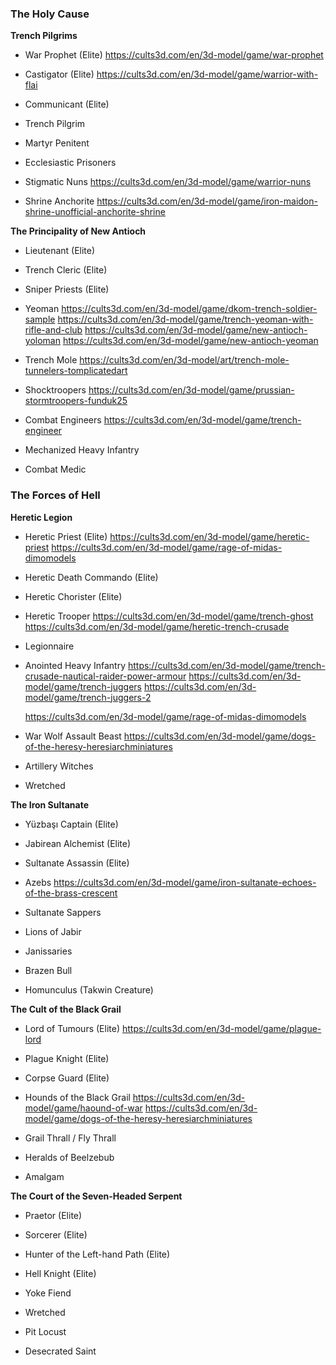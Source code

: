 ### **The Holy Cause**

**Trench Pilgrims**

- War Prophet (Elite)
    https://cults3d.com/en/3d-model/game/war-prophet
- Castigator (Elite)
    https://cults3d.com/en/3d-model/game/warrior-with-flai
- Communicant (Elite)
    
- Trench Pilgrim
    
- Martyr Penitent
    
- Ecclesiastic Prisoners
    
- Stigmatic Nuns
    https://cults3d.com/en/3d-model/game/warrior-nuns
- Shrine Anchorite
    https://cults3d.com/en/3d-model/game/iron-maidon-shrine-unofficial-anchorite-shrine

**The Principality of New Antioch**

- Lieutenant (Elite)
    
- Trench Cleric (Elite)
    
- Sniper Priests (Elite)
    
- Yeoman
    https://cults3d.com/en/3d-model/game/dkom-trench-soldier-sample
    https://cults3d.com/en/3d-model/game/trench-yeoman-with-rifle-and-club
    https://cults3d.com/en/3d-model/game/new-antioch-yoloman
    https://cults3d.com/en/3d-model/game/new-antioch-yeoman
- Trench Mole
    https://cults3d.com/en/3d-model/art/trench-mole-tunnelers-tomplicatedart
- Shocktroopers
    https://cults3d.com/en/3d-model/game/prussian-stormtroopers-funduk25
- Combat Engineers
    https://cults3d.com/en/3d-model/game/trench-engineer
- Mechanized Heavy Infantry
    
- Combat Medic
    

### **The Forces of Hell**

**Heretic Legion**

- Heretic Priest (Elite)
    https://cults3d.com/en/3d-model/game/heretic-priest
    https://cults3d.com/en/3d-model/game/rage-of-midas-dimomodels
- Heretic Death Commando (Elite)
    
- Heretic Chorister (Elite)
    
- Heretic Trooper
    https://cults3d.com/en/3d-model/game/trench-ghost
    https://cults3d.com/en/3d-model/game/heretic-trench-crusade
- Legionnaire
    
- Anointed Heavy Infantry
    https://cults3d.com/en/3d-model/game/trench-crusade-nautical-raider-power-armour
    https://cults3d.com/en/3d-model/game/trench-juggers
    https://cults3d.com/en/3d-model/game/trench-juggers-2
    
    https://cults3d.com/en/3d-model/game/rage-of-midas-dimomodels
- War Wolf Assault Beast
    https://cults3d.com/en/3d-model/game/dogs-of-the-heresy-heresiarchminiatures
- Artillery Witches
    
- Wretched
    

**The Iron Sultanate**

- Yüzbaşı Captain (Elite)
    
- Jabirean Alchemist (Elite)
    
- Sultanate Assassin (Elite)
    
- Azebs
    https://cults3d.com/en/3d-model/game/iron-sultanate-echoes-of-the-brass-crescent
- Sultanate Sappers
    
- Lions of Jabir
    
- Janissaries
    
- Brazen Bull
    
- Homunculus (Takwin Creature)
    

**The Cult of the Black Grail**

- Lord of Tumours (Elite)
    https://cults3d.com/en/3d-model/game/plague-lord
- Plague Knight (Elite)
    
- Corpse Guard (Elite)
    
- Hounds of the Black Grail
    https://cults3d.com/en/3d-model/game/haound-of-war
    https://cults3d.com/en/3d-model/game/dogs-of-the-heresy-heresiarchminiatures
- Grail Thrall / Fly Thrall
    
- Heralds of Beelzebub
    
- Amalgam
    

**The Court of the Seven-Headed Serpent**

- Praetor (Elite)
    
- Sorcerer (Elite)
    
- Hunter of the Left-hand Path (Elite)
    
- Hell Knight (Elite)
    
- Yoke Fiend
    
- Wretched
    
- Pit Locust
    
- Desecrated Saint